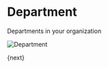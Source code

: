 <!-- add-breadcrumbs -->
# Department

Departments in your organization

<img class="screenshot" alt="Department" src="{{docs_base_url}}/assets/img/human-resources/department.png">

{next}